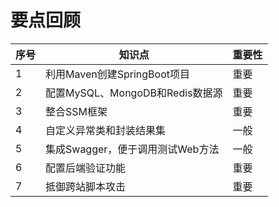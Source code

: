 # 要点回顾

| 序号 | 知识点                           | 重要性 |
| ---- | -------------------------------- | ------ |
| 1    | 利用Maven创建SpringBoot项目      | 重要   |
| 2    | 配置MySQL、MongoDB和Redis数据源  | 重要   |
| 3    | 整合SSM框架                      | 重要   |
| 4    | 自定义异常类和封装结果集         | 一般   |
| 5    | 集成Swagger，便于调用测试Web方法 | 一般   |
| 6    | 配置后端验证功能                 | 重要   |
| 7    | 抵御跨站脚本攻击                 | 重要   |

